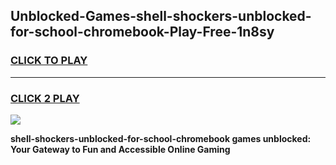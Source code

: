 
## Unblocked-Games-shell-shockers-unblocked-for-school-chromebook-Play-Free-1n8sy
<h3>
<a href="https://premium76.site?title=shell-shockers-unblocked-for-school-chromebook&ref=12A">CLICK TO PLAY</a></h3>
<hr>

<h3>
<a href="https://premium76.site?title=shell-shockers-unblocked-for-school-chromebook&ref=12A">CLICK 2 PLAY</a>
  
</h3>

<a href="https://premium76.site?title=shell-shockers-unblocked-for-school-chromebook&ref=12A"><img src="https://clearcache.store/games.png"></a>


**shell-shockers-unblocked-for-school-chromebook games unblocked: Your Gateway to Fun and Accessible Online Gaming**
